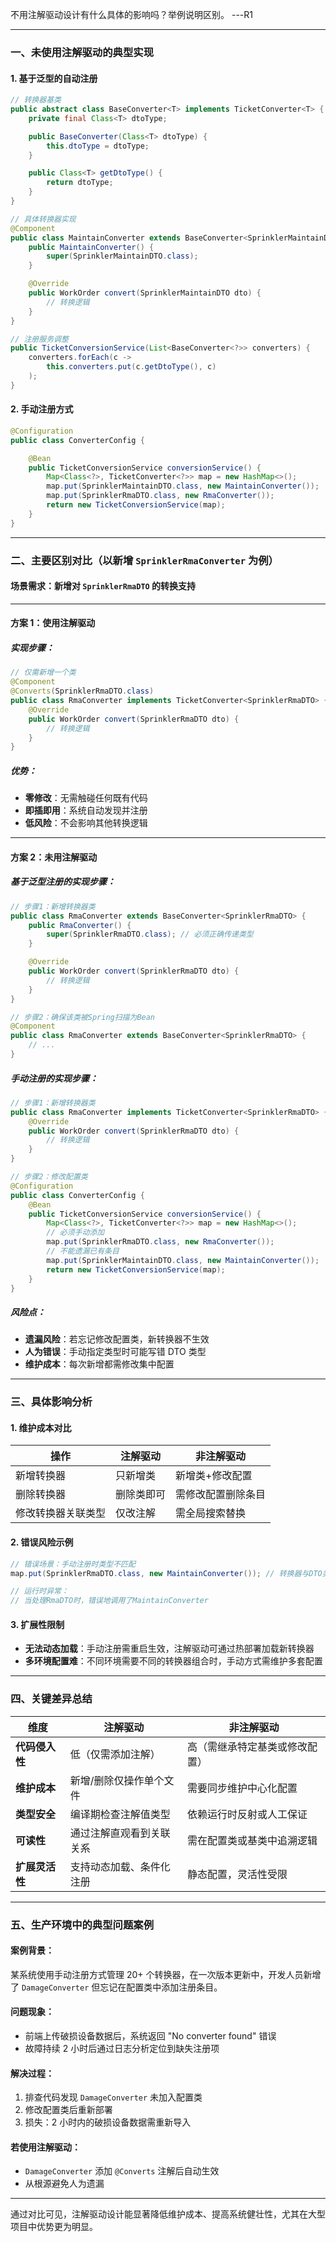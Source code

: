 不用注解驱动设计有什么具体的影响吗？举例说明区别。
---R1

---

### 一、未使用注解驱动的典型实现

#### 1. **基于泛型的自动注册**

```java
// 转换器基类
public abstract class BaseConverter<T> implements TicketConverter<T> {
    private final Class<T> dtoType;

    public BaseConverter(Class<T> dtoType) {
        this.dtoType = dtoType;
    }

    public Class<T> getDtoType() {
        return dtoType;
    }
}

// 具体转换器实现
@Component
public class MaintainConverter extends BaseConverter<SprinklerMaintainDTO> {
    public MaintainConverter() {
        super(SprinklerMaintainDTO.class);
    }

    @Override
    public WorkOrder convert(SprinklerMaintainDTO dto) {
        // 转换逻辑
    }
}

// 注册服务调整
public TicketConversionService(List<BaseConverter<?>> converters) {
    converters.forEach(c ->
        this.converters.put(c.getDtoType(), c)
    );
}
```

#### 2. **手动注册方式**

```java
@Configuration
public class ConverterConfig {

    @Bean
    public TicketConversionService conversionService() {
        Map<Class<?>, TicketConverter<?>> map = new HashMap<>();
        map.put(SprinklerMaintainDTO.class, new MaintainConverter());
        map.put(SprinklerRmaDTO.class, new RmaConverter());
        return new TicketConversionService(map);
    }
}
```

---

### 二、主要区别对比（以新增 `SprinklerRmaConverter` 为例）

#### **场景需求**：新增对 `SprinklerRmaDTO` 的转换支持

---

#### **方案 1：使用注解驱动**

##### 实现步骤：

```java
// 仅需新增一个类
@Component
@Converts(SprinklerRmaDTO.class)
public class RmaConverter implements TicketConverter<SprinklerRmaDTO> {
    @Override
    public WorkOrder convert(SprinklerRmaDTO dto) {
        // 转换逻辑
    }
}
```

##### 优势：

- **零修改**：无需触碰任何既有代码
- **即插即用**：系统自动发现并注册
- **低风险**：不会影响其他转换逻辑

---

#### **方案 2：未用注解驱动**

##### 基于泛型注册的实现步骤：

```java
// 步骤1：新增转换器类
public class RmaConverter extends BaseConverter<SprinklerRmaDTO> {
    public RmaConverter() {
        super(SprinklerRmaDTO.class); // 必须正确传递类型
    }

    @Override
    public WorkOrder convert(SprinklerRmaDTO dto) {
        // 转换逻辑
    }
}

// 步骤2：确保该类被Spring扫描为Bean
@Component
public class RmaConverter extends BaseConverter<SprinklerRmaDTO> {
    // ...
}
```

##### 手动注册的实现步骤：

```java
// 步骤1：新增转换器类
public class RmaConverter implements TicketConverter<SprinklerRmaDTO> {
    @Override
    public WorkOrder convert(SprinklerRmaDTO dto) {
        // 转换逻辑
    }
}

// 步骤2：修改配置类
@Configuration
public class ConverterConfig {
    @Bean
    public TicketConversionService conversionService() {
        Map<Class<?>, TicketConverter<?>> map = new HashMap<>();
        // 必须手动添加
        map.put(SprinklerRmaDTO.class, new RmaConverter());
        // 不能遗漏已有条目
        map.put(SprinklerMaintainDTO.class, new MaintainConverter());
        return new TicketConversionService(map);
    }
}
```

##### 风险点：

- **遗漏风险**：若忘记修改配置类，新转换器不生效
- **人为错误**：手动指定类型时可能写错 DTO 类型
- **维护成本**：每次新增都需修改集中配置

---

### 三、具体影响分析

#### 1. **维护成本对比**

| **操作**           | 注解驱动   | 非注解驱动         |
| ------------------ | ---------- | ------------------ |
| 新增转换器         | 只新增类   | 新增类+修改配置    |
| 删除转换器         | 删除类即可 | 需修改配置删除条目 |
| 修改转换器关联类型 | 仅改注解   | 需全局搜索替换     |

#### 2. **错误风险示例**

```java
// 错误场景：手动注册时类型不匹配
map.put(SprinklerRmaDTO.class, new MaintainConverter()); // 转换器与DTO类型不匹配

// 运行时异常：
// 当处理RmaDTO时，错误地调用了MaintainConverter
```

#### 3. **扩展性限制**

- **无法动态加载**：手动注册需重启生效，注解驱动可通过热部署加载新转换器
- **多环境配置难**：不同环境需要不同的转换器组合时，手动方式需维护多套配置

---

### 四、关键差异总结

| **维度**       | **注解驱动**             | **非注解驱动**                 |
| -------------- | ------------------------ | ------------------------------ |
| **代码侵入性** | 低（仅需添加注解）       | 高（需继承特定基类或修改配置） |
| **维护成本**   | 新增/删除仅操作单个文件  | 需要同步维护中心化配置         |
| **类型安全**   | 编译期检查注解值类型     | 依赖运行时反射或人工保证       |
| **可读性**     | 通过注解直观看到关联关系 | 需在配置类或基类中追溯逻辑     |
| **扩展灵活性** | 支持动态加载、条件化注册 | 静态配置，灵活性受限           |

---

### 五、生产环境中的典型问题案例

#### **案例背景**：

某系统使用手动注册方式管理 20+ 个转换器，在一次版本更新中，开发人员新增了 `DamageConverter` 但忘记在配置类中添加注册条目。

#### **问题现象**：

- 前端上传破损设备数据后，系统返回 "No converter found" 错误
- 故障持续 2 小时后通过日志分析定位到缺失注册项

#### **解决过程**：

1. 排查代码发现 `DamageConverter` 未加入配置类
2. 修改配置类后重新部署
3. 损失：2 小时内的破损设备数据需重新导入

#### **若使用注解驱动**：

- `DamageConverter` 添加 `@Converts` 注解后自动生效
- 从根源避免人为遗漏

---

通过对比可见，注解驱动设计能显著降低维护成本、提高系统健壮性，尤其在大型项目中优势更为明显。
